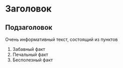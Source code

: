 # Заголовок

## Подзаголовок

Очень информативный текст, состоящий из пунктов

1. Забавный факт
2. Печальный факт
3. Бесполезный факт

